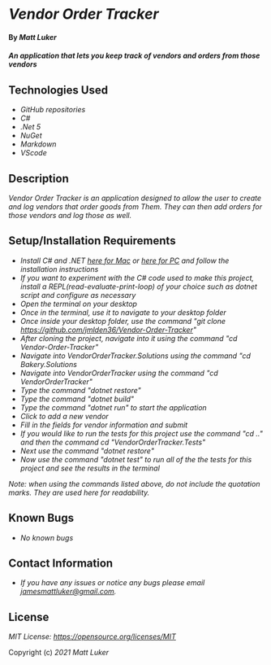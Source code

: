 # _Vendor Order Tracker_

#### By _**Matt Luker**_

#### _An application that lets you keep track of vendors and orders from those vendors_

## Technologies Used

* _GitHub repositories_
* _C#_
* _.Net 5_
* _NuGet_
* _Markdown_
* _VScode_


## Description

_Vendor Order Tracker is an application designed to allow the user to create and log vendors that order goods from Them.  They can then add orders for those vendors and log those as well._

## Setup/Installation Requirements

* _Install C# and .NET [here for Mac](https://dotnet.microsoft.com/en-us/download/dotnet/thank-you/sdk-5.0.401-macos-x64-installer)  or  [here for PC](https://dotnet.microsoft.com/en-us/download/dotnet/thank-you/sdk-5.0.401-windows-x64-installer) and follow the installation instructions_
* _If you want to experiment with the C# code used to make this project, install a REPL(read-evaluate-print-loop) of your choice such as dotnet script and configure as necessary_
* _Open the terminal on your desktop_
* _Once in the terminal, use it to navigate to your desktop folder_
* _Once inside your desktop folder, use the command "git clone https://github.com/jmlden36/Vendor-Order-Tracker"_
* _After cloning the project, navigate into it using the command "cd Vendor-Order-Tracker"_
* _Navigate into VendorOrderTracker.Solutions using the command "cd Bakery.Solutions_
* _Navigate into VendorOrderTracker using the command "cd VendorOrderTracker"_
* _Type the command "dotnet restore"_
* _Type the command "dotnet build"_
* _Type the command "dotnet run" to start the application_
* _Click to add a new vendor_
* _Fill in the fields for vendor information and submit_
* _If you would like to run the tests for this project use the command "cd .." and then the command cd "VendorOrderTracker.Tests"_
* _Next use the command "dotnet restore"_
* _Now use the command "dotnet test" to run all of the the tests for this project and see the results in the terminal_


_Note: when using the commands listed above, do not include the quotation marks. They are used here for readability._

## Known Bugs

* _No known bugs_

## Contact Information

* _If you have any issues or notice any bugs please email [jamesmattluker@gmail.com](mailto:jamesmattluker@gmail.com)._

## License
_MIT License: https://opensource.org/licenses/MIT_

Copyright (c) _2021_ _Matt Luker_